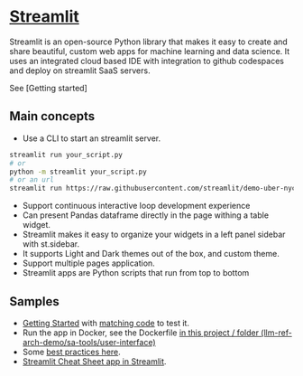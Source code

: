 # [Streamlit](https://streamlit.io/)

Streamlit is an open-source Python library that makes it easy to create and share beautiful, custom web apps for machine learning and data science. It uses an integrated cloud based IDE with integration to github codespaces and deploy on streamlit SaaS servers.

See [Getting started]

## Main concepts

* Use a CLI to start an streamlit server.

```sh
streamlit run your_script.py
# or 
python -m streamlit your_script.py
# or an url
streamlit run https://raw.githubusercontent.com/streamlit/demo-uber-nyc-pickups/master/streamlit_app.py
```

* Support continuous interactive loop development experience
* Can present Pandas dataframe directly in the page withing a table widget.
* Streamlit makes it easy to organize your widgets in a left panel sidebar with st.sidebar. 
* It supports Light and Dark themes out of the box, and custom theme.
* Support multiple pages application.
* Streamlit apps are Python scripts that run from top to bottom

## Samples

* [Getting Started](https://docs.streamlit.io/library/get-started/create-an-app) with [matching code]() to test it.
* Run the app in Docker, see the Dockerfile [in this project / folder (llm-ref-arch-demo/sa-tools/user-interface)](https://github.com/jbcodeforce/llm-ref-arch-demo/blob/main/sa-tools/user-interface/Dockerfile)
* Some [best practices here](https://pmbaumgartner.github.io/streamlitopedia/front/introduction.html).
* [Streamlit Cheat Sheet app in Streamlit](https://cheat-sheet.streamlit.app/).